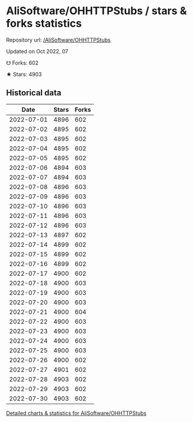 # AliSoftware/OHHTTPStubs / stars & forks statistics

Repository url: [/AliSoftware/OHHTTPStubs](https://github.com/AliSoftware/OHHTTPStubs)

Updated on Oct 2022, 07

☋ Forks: 602

★ Stars: 4903

## Historical data
| Date | Stars | Forks |
|------|-------|-------|
| 2022-07-01 | 4896 | 602 | 
| 2022-07-02 | 4895 | 602 | 
| 2022-07-03 | 4895 | 602 | 
| 2022-07-04 | 4895 | 602 | 
| 2022-07-05 | 4895 | 602 | 
| 2022-07-06 | 4894 | 603 | 
| 2022-07-07 | 4894 | 603 | 
| 2022-07-08 | 4896 | 603 | 
| 2022-07-09 | 4896 | 603 | 
| 2022-07-10 | 4896 | 603 | 
| 2022-07-11 | 4896 | 603 | 
| 2022-07-12 | 4896 | 603 | 
| 2022-07-13 | 4897 | 602 | 
| 2022-07-14 | 4899 | 602 | 
| 2022-07-15 | 4899 | 602 | 
| 2022-07-16 | 4899 | 602 | 
| 2022-07-17 | 4900 | 602 | 
| 2022-07-18 | 4900 | 603 | 
| 2022-07-19 | 4900 | 603 | 
| 2022-07-20 | 4900 | 603 | 
| 2022-07-21 | 4900 | 604 | 
| 2022-07-22 | 4900 | 603 | 
| 2022-07-23 | 4900 | 603 | 
| 2022-07-24 | 4900 | 603 | 
| 2022-07-25 | 4900 | 603 | 
| 2022-07-26 | 4900 | 602 | 
| 2022-07-27 | 4901 | 602 | 
| 2022-07-28 | 4903 | 602 | 
| 2022-07-29 | 4903 | 602 | 
| 2022-07-30 | 4903 | 602 | 


[Detailed charts & statistics for AliSoftware/OHHTTPStubs](https://reviewgithub.com/rep/AliSoftware/OHHTTPStubs)
